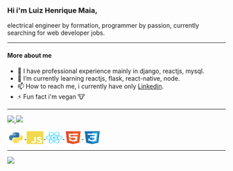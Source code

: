 ### Hi i'm Luiz Henrique Maia,

electrical engineer by formation, programmer by passion, currently searching for web developer jobs.

---

#### More about me
- :briefcase: I have professional experience mainly in django, reactjs, mysql.
- 🌱 I’m currently learning reactjs, flask, react-native, node.
- 📫 How to reach me, i currently have only <a href="https://www.linkedin.com/in/luiz-henrique-maia/" target="_blank">Linkedin</a>.
- ⚡ Fun fact i'm vegan :cow:

---
<div>
  <a href="https://github.com/luizhenriquemaia">
  <img height="180em" src="https://github-readme-stats.vercel.app/api?username=luizhenriquemaia&show_icons=true&theme=dracula&include_all_commits=true&count_private=true"/>
  <img height="180em" src="https://github-readme-stats.vercel.app/api/top-langs/?username=luizhenriquemaia&layout=compact&langs_count=7&theme=dracula"/>
</div>
<div style="display: inline_block"><br>
  <img align="center" alt="Python" height="30" width="40" src="https://raw.githubusercontent.com/devicons/devicon/master/icons/python/python-original.svg">
  <img align="center" alt="Js" height="30" width="40" src="https://raw.githubusercontent.com/devicons/devicon/master/icons/javascript/javascript-plain.svg">
  <img align="center" alt="React" height="30" width="40" src="https://raw.githubusercontent.com/devicons/devicon/master/icons/react/react-original.svg">
  <img align="center" alt="HTML" height="30" width="40" src="https://raw.githubusercontent.com/devicons/devicon/master/icons/html5/html5-original.svg">
  <img align="center" alt="CSS" height="30" width="40" src="https://raw.githubusercontent.com/devicons/devicon/master/icons/css3/css3-original.svg">
</div>
  
---
<div> 
  <a href="https://www.linkedin.com/in/luiz-henrique-maia/" target="_blank"><img src="https://img.shields.io/badge/-LinkedIn-%230077B5?style=for-the-badge&logo=linkedin&logoColor=white" target="_blank"></a> 
</div> 
